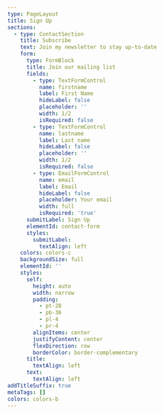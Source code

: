```yaml
---
type: PageLayout
title: Sign Up
sections:
  - type: ContactSection
    title: Subscribe
    text: Join my newsletter to stay up-to-date
    form:
      type: FormBlock
      title: Join our mailing list
      fields:
        - type: TextFormControl
          name: firstname
          label: First Name
          hideLabel: false
          placeholder: ''
          width: 1/2
          isRequired: false
        - type: TextFormControl
          name: lastname
          label: Last name
          hideLabel: false
          placeholder: ''
          width: 1/2
          isRequired: false
        - type: EmailFormControl
          name: email
          label: Email
          hideLabel: false
          placeholder: Your email
          width: full
          isRequired: 'true'
      submitLabel: Sign Up
      elementId: contact-form
      styles:
        submitLabel:
          textAlign: left
    colors: colors-c
    backgroundSize: full
    elementId: ''
    styles:
      self:
        height: auto
        width: narrow
        padding:
          - pt-28
          - pb-36
          - pl-4
          - pr-4
        alignItems: center
        justifyContent: center
        flexDirection: row
        borderColor: border-complementary
      title:
        textAlign: left
      text:
        textAlign: left
addTitleSuffix: true
metaTags: []
colors: colors-b
---
```

